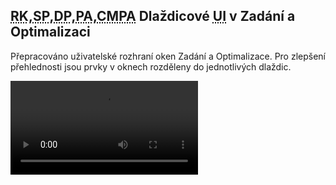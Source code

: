 ﻿---
categories: [fenix]
layout: fenix
---
## <abbr title="Reachové křivky">RK</abbr>,<abbr title="Strategický plán">SP</abbr>,<abbr title="Detailní plán">DP</abbr>,<abbr title="Postanalýza">PA</abbr>,<abbr title="Crosmedialní Postanalýza v Admeter datech">CMPA</abbr> Dlaždicové <abbr title="User Interface (Uživatelské rozhraní)">UI</abbr> v Zadání a Optimalizaci

Přepracováno uživatelské rozhraní oken Zadání a Optimalizace. Pro zlepšení přehlednosti jsou prvky v oknech rozděleny do jednotlivých dlaždic.

<video src="{{site.url}}/data/dlazdicove_ui.mp4" type="video/mp4" controls></video>

